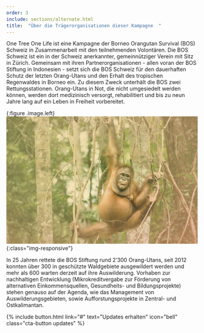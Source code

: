 ```yaml
---
order: 3
include: sections/alternate.html
title:  "Über die Trägerorganisationen dieser Kampagne  "
---
```

One Tree One Life ist eine Kampagne der Borneo Orangutan Survival (BOS) Schweiz in Zusammenarbeit mit den teilnehmenden Volontären. Die BOS Schweiz ist ein in der Schweiz anerkannter, gemeinnütziger Verein mit Sitz in Zürich. Gemeinsam mit ihren Partnerorganisationen - allen voran der BOS Stiftung in Indonesien - setzt sich die BOS Schweiz für den dauerhaften Schutz der letzten Orang-Utans und den Erhalt des tropischen Regenwaldes in Borneo ein. Zu diesem Zweck unterhält die BOS zwei Rettungsstationen. Orang-Utans in Not, die nicht umgesiedelt werden können, werden dort medizinisch versorgt, rehabilitiert und bis zu neun Jahre lang auf ein Leben in Freiheit vorbereitet. 

{:figure .image.left}
  ![image-title-here](assets/img/ou-hanging-color.jpg){:class="img-responsive"}

In 25 Jahren rettete die BOS Stiftung rund 2‘300 Orang-Utans, seit 2012 konnten über 300 in geschützte Waldgebiete ausgewildert werden und mehr als 600 warten derzeit auf ihre Auswilderung. Vorhaben zur nachhaltigen Entwicklung (Mikrokreditvergabe zur Förderung von alternativen Einkommensquellen, Gesundheits- und Bildungsprojekte) stehen genauso auf der Agenda, wie das Management von Auswilderungsgebieten, sowie Aufforstungsprojekte in Zentral- und Ostkalimantan.

{% include button.html link="#" text="Updates erhalten" icon="bell" class="cta-button updates" %}